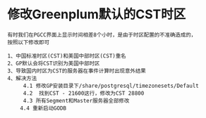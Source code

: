 # 修改Greenplum默认的CST时区
	有时我们在PGCC界面上显示时间相差8个小时，是由于时区配置的不准确造成的，
	按照以下修改即可

	1、中国标准时区(CST)和美国中部时区(CST)重名
	2、GP默认会将CST识别为美国中部时区
	3、导致国内时区为CST的服务器在事件计算时出现意外结果
	4、解决方法
	     4.1 修改GP安装目录下/share/postgresql/timezonesets/Default
	     4.2  找到CST - 21600这行，修改为CST 28800
	     4.3 所有Segment和Master服务器全部修改
	    4.4 重新启动GODB